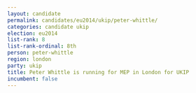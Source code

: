 ```yaml
---
layout: candidate
permalink: candidates/eu2014/ukip/peter-whittle/
categories: candidate ukip
election: eu2014
list-rank: 8
list-rank-ordinal: 8th
person: peter-whittle
region: london
party: ukip
title: Peter Whittle is running for MEP in London for UKIP
incumbent: false
---
```

